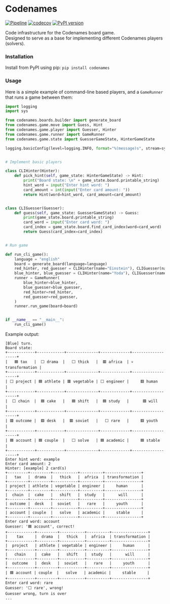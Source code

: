 # Codenames

[![Pipeline](https://github.com/asaf-kali/codenames/actions/workflows/pipeline.yml/badge.svg)](https://github.com/asaf-kali/codenames/actions/workflows/pipeline.yml)
[![codecov](https://codecov.io/github/asaf-kali/codenames/graph/badge.svg?token=HET5E8P1UK)](https://codecov.io/github/asaf-kali/codenames)
[![PyPI version](https://badge.fury.io/py/codenames.svg)](https://badge.fury.io/py/codenames)

Code infrastructure for the Codenames board game. \
Designed to serve as a base for implementing different Codenames players (solvers).


### Installation

Install from PyPI using pip: `pip install codenames`

### Usage
Here is a simple example of command-line based players, and a `GameRunner` that runs a game between them:

```python
import logging
import sys

from codenames.boards.builder import generate_board
from codenames.game.move import Guess, Hint
from codenames.game.player import Guesser, Hinter
from codenames.game.runner import GameRunner
from codenames.game.state import GuesserGameState, HinterGameState

logging.basicConfig(level=logging.INFO, format="%(message)s", stream=sys.stdout)


# Implement basic players

class CLIHinter(Hinter):
    def pick_hint(self, game_state: HinterGameState) -> Hint:
        print("Board state: \n" + game_state.board.printable_string)
        hint_word = input("Enter hint word: ")
        card_amount = int(input("Enter card amount: "))
        return Hint(word=hint_word, card_amount=card_amount)


class CLIGuesser(Guesser):
    def guess(self, game_state: GuesserGameState) -> Guess:
        print(game_state.board.printable_string)
        card_word = input("Enter card word: ")
        card_index = game_state.board.find_card_index(word=card_word)
        return Guess(card_index=card_index)


# Run game

def run_cli_game():
    language = "english"
    board = generate_board(language=language)
    red_hinter, red_guesser = CLIHinter(name="Einstein"), CLIGuesser(name="Newton")
    blue_hinter, blue_guesser = CLIHinter(name="Yoda"), CLIGuesser(name="Luke")
    runner = GameRunner(
        blue_hinter=blue_hinter,
        blue_guesser=blue_guesser,
        red_hinter=red_hinter,
        red_guesser=red_guesser,
    )
    runner.run_game(board=board)


if __name__ == "__main__":
    run_cli_game()
```
Example output:
```
[Blue] turn.
Board state:
+------------+------------+--------------+-------------+-------------------+
|   ‎🟦 tax   |  ‎⬜ drama  |   ‎⬜ thick   |  ‎🟥 africa  | ‎💀 transformation |
+------------+------------+--------------+-------------+-------------------+
| ‎⬜ project | ‎🟦 athlete | ‎🟥 vegetable | ‎⬜ engineer |     ‎🟥 human      |
+------------+------------+--------------+-------------+-------------------+
|  ‎⬜ chain  |  ‎🟦 cake   |   ‎🟦 shift   |  ‎🟦 study   |      ‎🟥 will      |
+------------+------------+--------------+-------------+-------------------+
| ‎🟥 outcome |  ‎🟥 desk   |  ‎🟥 soviet   |   ‎⬜ rare   |     ‎🟥 youth      |
+------------+------------+--------------+-------------+-------------------+
| ‎🟦 account | ‎🟦 couple  |   ‎⬜ solve   | ‎🟦 academic |     ‎🟦 stable     |
+------------+------------+--------------+-------------+-------------------+
Enter hint word: example
Enter card amount: 2
Hinter: [example] 2 card(s)
+---------+---------+-----------+----------+----------------+
|   ‎tax   |  ‎drama  |   ‎thick   |  ‎africa  | ‎transformation |
+---------+---------+-----------+----------+----------------+
| ‎project | ‎athlete | ‎vegetable | ‎engineer |     ‎human      |
+---------+---------+-----------+----------+----------------+
|  ‎chain  |  ‎cake   |   ‎shift   |  ‎study   |      ‎will      |
+---------+---------+-----------+----------+----------------+
| ‎outcome |  ‎desk   |  ‎soviet   |   ‎rare   |     ‎youth      |
+---------+---------+-----------+----------+----------------+
| ‎account | ‎couple  |   ‎solve   | ‎academic |     ‎stable     |
+---------+---------+-----------+----------+----------------+
Enter card word: account
Guesser: '🟦 account', correct!
+------------+---------+-----------+----------+----------------+
|    ‎tax     |  ‎drama  |   ‎thick   |  ‎africa  | ‎transformation |
+------------+---------+-----------+----------+----------------+
|  ‎project   | ‎athlete | ‎vegetable | ‎engineer |     ‎human      |
+------------+---------+-----------+----------+----------------+
|   ‎chain    |  ‎cake   |   ‎shift   |  ‎study   |      ‎will      |
+------------+---------+-----------+----------+----------------+
|  ‎outcome   |  ‎desk   |  ‎soviet   |   ‎rare   |     ‎youth      |
+------------+---------+-----------+----------+----------------+
| ‎🟦 account | ‎couple  |   ‎solve   | ‎academic |     ‎stable     |
+------------+---------+-----------+----------+----------------+
Enter card word: rare
Guesser: '⬜ rare', wrong!
Guesser wrong, turn is over
...
```
